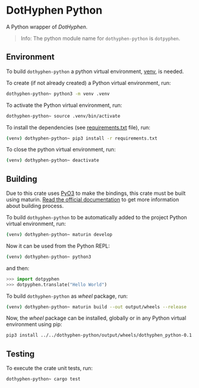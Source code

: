 # DotHyphen Python

A Python wrapper of _DotHyphen_.

> Info: The python module name for `dothyphen-python` is `dotpyphen`.

## Environment

To build `dothyphen-python` a python virtual environment, [venv](https://docs.python.org/3/library/venv.html), is needed.

To create (if not already created) a Python virtual environment, run:

```bash
dothyphen-python~ python3 -m venv .venv
```

To activate the Python virtual environment, run:

```bash
dothyphen-python~ source .venv/bin/activate
```

To install the dependencies (see [requirements.txt](./requirements.txt) file), run:

```bash
(venv) dothyphen-python~ pip3 install -r requirements.txt
```

To close the python virtual environment, run:

```bash
(venv) dothyphen-python~ deactivate
```

## Building

Due to this crate uses [PyO3](https://pyo3.rs/) to make the bindings, this crate must be built using maturin. [Read the official documentation](https://www.maturin.rs/) to get more information about building process.

To build `dothyphen-python` to be automatically added to the project Python virtual environment, run:

```bash
(venv) dothyphen-python~ maturin develop
```

Now it can be used from the Python REPL:

```bash
(venv) dothyphen-python~ python3
```

and then:

```python
>>> import dotpyphen
>>> dotpyphen.translate("Hello World")
```

To build `dothyphen-python` as _wheel_ package, run:

```bash
(venv) dothyphen-python~ maturin build --out output/wheels --release
```

Now, the _wheel_ package can be installed, globally or in any Python virtual environment using pip:

```bash
pip3 install ../../dothyphen-python/output/wheels/dothyphen_python-0.1.0-cp38-abi3-linux_x86_64.whl
```

## Testing

To execute the crate unit tests, run:

```bash
dothyphen-python~ cargo test
```
